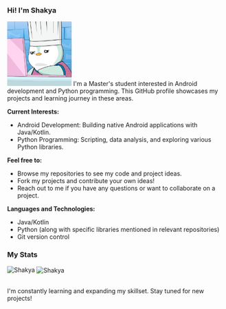 ### Hi! I'm Shakya 
<img src="https://raw.githubusercontent.com/shakya1527/shakya1527/main/gif.webp" width="150" /> 
I'm a Master's student interested in Android development and Python programming. This GitHub profile showcases my projects and learning journey in these areas.

**Current Interests:**

* Android Development: Building native Android applications with Java/Kotlin.
* Python Programming: Scripting, data analysis, and exploring various Python libraries.

**Feel free to:**

* Browse my repositories to see my code and project ideas.
* Fork my projects and contribute your own ideas! 
* Reach out to me if you have any questions or want to collaborate on a project.

**Languages and Technologies:**

* Java/Kotlin
* Python (along with specific libraries mentioned in relevant repositories)
* Git version control

### My Stats
<p><img align="left" src="https://github-readme-stats.vercel.app/api/top-langs?username=shakya1527&show_icons=true&locale=en&layout=compact" alt="Shakya" /></p>
<p>&nbsp;<img align="center" src="https://github-readme-stats.vercel.app/api?username=shakya1527&show_icons=true&locale=en" alt="Shakya" /></p>


</br>
I'm constantly learning and expanding my skillset. Stay tuned for new projects!
